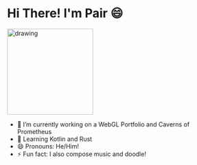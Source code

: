 # Hi There! I'm Pair 😄
<img src="https://user-images.githubusercontent.com/13032795/143080088-cd726866-f54e-48f5-a82a-6db470ff943d.png" alt="drawing" width="200"/>

- 🔭 I’m currently working on a WebGL Portfolio and Caverns of Prometheus
- 🌱 Learning Kotlin and Rust
- 😄 Pronouns: He/Him!
- ⚡ Fun fact: I also compose music and doodle!
